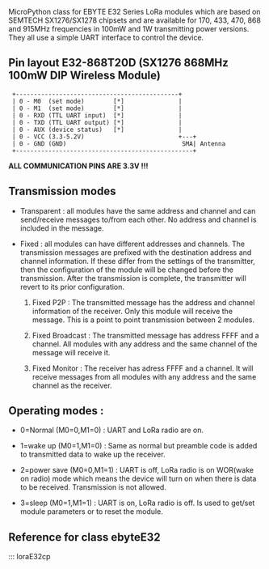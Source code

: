 MicroPython class for EBYTE E32 Series LoRa modules which are based  on SEMTECH SX1276/SX1278 chipsets and are available for 170, 433, 470, 868 and 915MHz frequencies in 100mW and 1W transmitting power versions. They all use a simple UART interface to control the device.

## Pin layout E32-868T20D (SX1276 868MHz 100mW DIP Wireless Module)
```
 +---------------------------------------------+
 | 0 - M0  (set mode)        [*]               |
 | 0 - M1  (set mode)        [*]               |
 | 0 - RXD (TTL UART input)  [*]               |
 | 0 - TXD (TTL UART output) [*]               |
 | 0 - AUX (device status)   [*]               |
 | 0 - VCC (3.3-5.2V)                          +---+
 | 0 - GND (GND)                                SMA| Antenna
 +-------------------------------------------------+
```
**ALL COMMUNICATION PINS ARE 3.3V !!!**

## Transmission modes

- Transparent : all modules have the same address and channel and can send/receive messages to/from each other. No address and channel is included in the message.

- Fixed : all modules can have different addresses and channels. The transmission messages are prefixed with the destination address and channel information. If these differ from the settings of the transmitter, then the configuration of the module will be changed before the transmission. After the transmission is complete, the transmitter will revert to its prior configuration.

    1. Fixed P2P : The transmitted message has the address and channel information of the receiver. Only this module will receive the message. This is a point to point transmission between 2 modules.

    2. Fixed Broadcast : The transmitted message has address FFFF and a channel. All modules with any address and the same channel of the message will receive it.
             
    3. Fixed Monitor : The receiver has adress FFFF and a channel. It will receive messages from all modules with any address and the same channel as the receiver.

## Operating modes :
 
- 0=Normal (M0=0,M1=0) : UART and LoRa radio are on.

- 1=wake up (M0=1,M1=0) : Same as normal but preamble code is added to transmitted data to wake up the receiver.

- 2=power save (M0=0,M1=1) : UART is off, LoRa radio is on WOR(wake on radio) mode which means the device will turn on when there is data to be received. Transmission is not allowed.

- 3=sleep (M0=1,M1=1) : UART is on, LoRa radio is off. Is used to get/set module parameters or to reset the module.

## Reference for class ebyteE32

::: loraE32cp